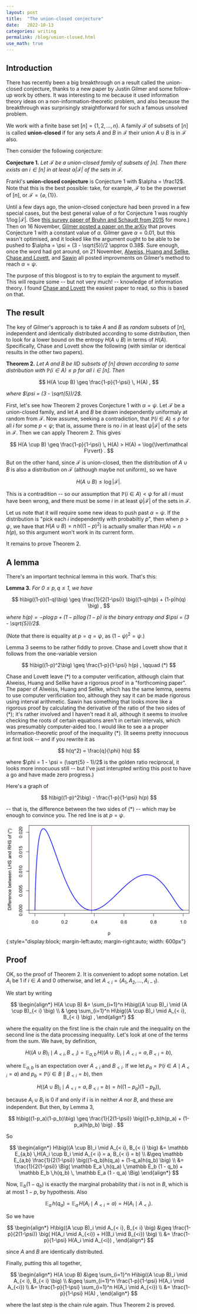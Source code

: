 ```yaml
---
layout: post
title:  "The union-closed conjecture"
date:   2022-10-13
categories: writing
permalink: /blog/union-closed.html
use_math: true
---
```


## Introduction

There has recently been a big breakthrough on a result called the union-closed conjecture, thanks to a new paper by Justin Gilmer and some follow-up work by others. It was interesting to me because it used information theory ideas on a non-information-theoretic problem, and also because the breakthrough was surprisingly straightforward for such a famous unsolved problem.

We work with a finite base set $[n] = \lbrace 1,2,\dots, n\rbrace$. A family $\mathcal F$ of subsets of $[n]$ is called **union-closed** if for any sets $A$ and $B$ in $\mathcal F$ their union $A \cup B$ is in $\mathcal F$ also.

Then consider the following conjecture:

**Conjecture 1.** *Let $\mathcal F$ be a union-closed family of subsets of $[n]$. Then there exists an $i \in [n]$ in at least $\alpha \lvert\mathcal F\rvert$ of the sets in $\mathcal F$.*

Frankl's **union-closed conjecture** is Conjecture 1 with $\alpha = \frac12$. Note that this is the best possible: take, for example, $\mathcal F$ to be the powerset of $[n]$, or $\mathcal F = \lbrace\varnothing, \lbrace 1 \rbrace \rbrace$.

Until a few days ago, the union-closed conjecture had been proved in a few special cases, but the best general value of $\alpha$ for Conjecture 1 was roughly $1/\log{\lvert\mathcal F\rvert}$. (See [this survey paper of Bruhn and Schaudt from 2015](https://doi.org/10.1007/s00373-014-1515-0) for more.) Then on 16 November, [Gilmer posted a paper on the arXiv](https://arxiv.org/abs/2211.09055) that proves Conjecture 1 with a constant value of $\alpha$. Gilmer gave $\alpha = 0.01$, but this wasn't optimised, and it looked like the argument ought to be able to be pushed to $\alpha = \psi = (3 - \sqrt{5})/2 \approx 0.38$. Sure enough, once the word had got around, on 21 November, [Alweiss, Huang and Sellke](https://arxiv.org/abs/2211.11731), [Chase and Lovett](https://arxiv.org/abs/2211.11689), and [Sawin](https://arxiv.org/abs/2211.11504) all posted improvments on Gilmer's method to reach $\alpha = \psi$.

The purpose of this blogpost is to try to explain the argument to myself. This will require some -- but not very much! -- knowledge of information theory. I found [Chase and Lovett](https://arxiv.org/abs/2211.11689) the easiest paper to read, so this is based on that.

## The result

The key of Gilmer's approach is to take $A$ and $B$ as *random* subsets of $[n]$, independent and identically distributed according to some distribution, then to look for a lower bound on the entropy $H(A \cup B)$ in terms of $H(A)$. Specifically, Chase and Lovett show the following (with similar or identical results in the other two papers).

**Theorem 2.** *Let $A$ and $B$ be IID subsets of $[n]$ drawn according to some distribution with $\mathbb P(i \in A) \leq p$ for all $i \in [n]$. Then*

$$ H(A \cup B) \geq \frac{1-p}{1-\psi} \, H(A) , $$

*where $\psi = (3 - \sqrt{5})/2$.*

First, let's see how Theorem 2 proves Conjecture 1 with $\alpha = \psi$. Let $\mathcal F$ be a union-closed family, and let $A$ and $B$ be drawn independently uniformaly at random from $\mathcal F$. Now assume, seeking a contradiction, that $\mathbb P(i \in A) \leq p$ for all $i$ for some $p < \psi$; that is, assume there is no $i$ in at least $\psi \lvert\mathcal F\rvert$ of the sets in $\mathcal F$. Then we can apply Theorem 2. This gives

$$ H(A \cup B) \geq \frac{1-p}{1-\psi} \, H(A) > H(A) = \log{\lvert\mathcal F\rvert} . $$

But on the other hand, since $\mathcal F$ is union-closed, then the distribution of $A \cup B$ is also a distribution on $\mathcal F$ (although maybe not uniform), so we have

$$ H(A \cup B) \leq \log{\lvert\mathcal F\rvert} . $$

This is a contradition -- so our assumption that $\mathbb P(i \in A) < \psi$ for all $i$ must have been wrong, and there must be some $i$ in at least $\psi\lvert\mathcal F\rvert$ of the sets in $\mathcal F$.

Let us note that it will require some new ideas to push past $\alpha = \psi$. If the distribution is "pick each $i$ independently with probabiltiy $p$", then when $p > \psi$, we have that $H(A \cup B) = n\,h\big((1-p)^2\big)$ is actually smaller than $H(A) = n\,h(p)$, so this argument won't work in its current form.

It remains to prove Theorem 2.

## A lemma

There's an important technical lemma in this work. That's this:

**Lemma 3.** *For $0\leq p,q \leq 1$, we have*

$$ h\big((1-p)(1-q)\big) \geq \frac{1}{2(1-\psi)} \big((1-q)h(p) + (1-p)h(q) \big) , $$

*where $h(p) = -p\log p + (1-p)\log(1-p)$ is the binary entropy and $\psi = (3 - \sqrt{5})/2$.*

(Note that there is equality at $p = q = \psi$, as $(1-\psi)^2 = \psi$.)

Lemma 3 seems to be rather fiddly to prove. Chase and Lovett show that it follows from the one-variable version

$$ h\big((1-p)^2\big) \geq \frac{1-p}{1-\psi} h(p) , \qquad (*) $$

Chase and Lovett leave $(\ast)$ to a computer verification, although claim that Alweiss, Huang and Sellke have a rigorous proof in a "forthcoming paper". The paper of Alweiss, Huang and Sellke, which has the same lemma, seems to use computer verificiation too, although they say it can be made rigorous using interval arithmetic. Sawin has something that looks more like a rigorous proof by calculating the derivative of the ratio of the two sides of $(\ast)$; it's rather involved and I haven't read it all, although it seems to involve checking the roots of certain equations aren't in certain intervals, which was presumably computer-aided too. I would like to see a a proper information-theoretic proof of the inequality $(\ast)$. (It seems pretty innocuous at first look -- and if you rewrite it as 

$$ h(q^2) = \frac{q}{\phi} h(q) $$

where $\phi = 1 - \psi = (\sqrt{5} - 1)/2$ is the golden ratio reciprocal, it looks more innocuous still -- but I've just interupted writing this post to have a go and have made zero progress.)

Here's a graph of

$$ h\big((1-p)^2\big) - \frac{1-p}{1-\psi} h(p) $$

-- that is, the difference between the two sides of $(\ast)$ -- which may be enough to convince you. The red line is at $p = \psi$.

![](../assets/img/entropy.png){:style="display:block; margin-left:auto; margin-right:auto; width: 600px"}

## Proof

OK, so the proof of Theorem 2. 
It is convenient to adopt some notation. Let $A_i$ be 1 if $i \in A$ and 0 otherwise, and let $A_{< i} = (A_1, A_2, \dots, A_{i-1})$.

We start by writing

$$ \begin{align*} H(A \cup B) &= \sum_{i=1}^n H\big((A \cup B)_i \mid (A \cup B)_{< i} \big) \\
& \geq \sum_{i=1}^n H\big((A \cup B)_i \mid A_{< i}, B_{< i} \big) , \end{align*} $$

where the equality on the first line is the chain rule and the inequality on the second line is the data processing inequality. Let's look at one of the terms from the sum. We have, by definition,

$$ H\big((A \cup B)_i \mid A_{< i}, B_{< i} \big) = \mathbb E_{a,b}\, H\big((A \cup B)_i \mid A_{< i} = a, B_{< i} = b\big) , $$

where $\mathbb E_{a,b}$ is an expectation over $A_{<i}$ and $B_{<i}$. If we let $p_a = \mathbb P(i \in A \mid A_{<i} = a)$ and $p_b = \mathbb P(i \in B \mid B_{<i} = b)$, then

$$ H\big((A \cup B)_i \mid A_{< i} = a, B_{< i} = b\big) = h\big((1-p_a)(1-p_b)\big) , $$

because $A_i \cup B_i$ is 0 if and only if $i$ is in neither $A$ nor $B$, and these are independent. But then, by Lemma 3,

$$ h\big((1-p_a)(1-p_b)\big) \geq \frac{1}{2(1-\psi)} \big((1-p_b)h(p_a) + (1-p_a)h(p_b) \big) . $$

So

$$ \begin{align*}
H\big((A \cup B)_i \mid A_{< i}, B_{< i} \big)
&= \mathbb E_{a,b} \,H(A_i \cup B_i \mid A_{< i} = a, B_{< i} = b) \\
&\geq \mathbb E_{a,b} \frac{1}{2(1-\psi)} \big((1-q_b)h(q_a) + (1-q_a)h(q_b) \big) \\
&= \frac{1}{2(1-\psi)} \Big( \mathbb E_a \,h(q_a) \,\mathbb E_b (1 - q_b) +  \mathbb E_b \,h(q_b) \, \mathbb E_a (1 - q_a) \Big) \end{align*} $$

Now, $\mathbb E_b (1 - q_b)$ is exactly the marginal probability that $i$ is not in $B$, which is at most $1-p$, by hypothesis. Also 

$$ \mathbb E_a \,h(q_a) = \mathbb E_a \,H(A_i \mid A_{<i} = a) = H(A_i \mid A_{<i}) . $$

So we have

$$ \begin{align*}
H\big((A \cup B)_i \mid A_{< i}, B_{< i} \big)
&\geq \frac{1-p}{2(1-\psi)} \big( H(A_i \mid A_{<i}) + H(B_i \mid B_{<i}) \big) \\
&= \frac{1-p}{1-\psi} H(A_i \mid A_{<i}) , \end{align*} $$

since $A$ and $B$ are identically distributed.

Finally, putting this all together,

$$ \begin{align*}
H(A \cup B) &\geq \sum_{i=1}^n H\big((A \cup B)_i \mid A_{< i}, B_{< i} \big) \\
&\geq \sum_{i=1}^n \frac{1-p}{1-\psi}  H(A_i \mid A_{<i}) \\
&= \frac{1-p}{1-\psi}  \sum_{i=1}^n  H(A_i \mid A_{<i}) \\
&= \frac{1-p}{1-\psi} H(A) , \end{align*} $$

where the last step is the chain rule again. Thus Theorem 2 is proved.

